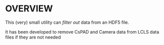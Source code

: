 # OVERVIEW

This (very) small utility can *filter out* data from an HDF5 file.

It has been developed to remove CsPAD and Camera data from LCLS data files if they are not needed
